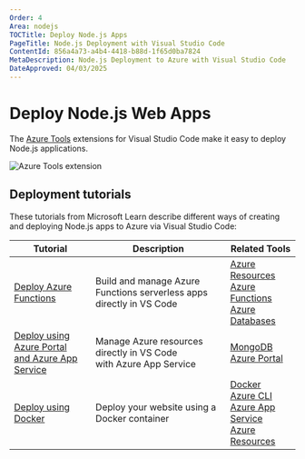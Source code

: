 ```yaml
---
Order: 4
Area: nodejs
TOCTitle: Deploy Node.js Apps
PageTitle: Node.js Deployment with Visual Studio Code
ContentId: 856a4a73-a4b4-4418-b88d-1f65d0ba7824
MetaDescription: Node.js Deployment to Azure with Visual Studio Code
DateApproved: 04/03/2025
---
```

# Deploy Node.js Web Apps

The [Azure Tools](https://marketplace.visualstudio.com/items?itemName=ms-vscode.vscode-node-azure-pack) extensions for Visual Studio Code make it easy to deploy Node.js applications.

![Azure Tools extension](images/azure/azure-tools.png)

## Deployment tutorials

These tutorials from Microsoft Learn describe different ways of creating and deploying Node.js apps to Azure via Visual Studio Code:

Tutorial | Description | Related Tools
--- | --- | ---
[Deploy Azure Functions](https://learn.microsoft.com/azure/developer/javascript/tutorial/azure-function-cosmos-db-mongo-api) | Build and manage Azure Functions serverless apps <br> directly in VS Code | [Azure Resources](https://marketplace.visualstudio.com/items?itemName=ms-azuretools.vscode-azureresourcegroups) <br> [Azure Functions](https://marketplace.visualstudio.com/items?itemName=ms-azuretools.vscode-azurefunctions) <br> [Azure Databases](https://marketplace.visualstudio.com/items?itemName=ms-azuretools.vscode-cosmosdb)
[Deploy using Azure Portal <br> and Azure App Service](https://learn.microsoft.com/azure/app-service/tutorial-nodejs-mongodb-app) | Manage Azure resources directly in VS Code <br> with Azure App Service | [MongoDB](https://www.mongodb.com/docs/manual/installation/) <br> [Azure Portal](https://portal.azure.com/)
[Deploy using Docker](https://learn.microsoft.com/azure/developer/javascript/tutorial/tutorial-vscode-docker-node/tutorial-vscode-docker-node-01) | Deploy your website using a Docker container | [Docker](https://marketplace.visualstudio.com/items?itemName=ms-azuretools.vscode-docker) <br> [Azure CLI](https://learn.microsoft.com/cli/azure/install-azure-cli) <br> [Azure App Service](https://marketplace.visualstudio.com/items?itemName=ms-azuretools.vscode-azureappservice) <br> [Azure Resources](https://marketplace.visualstudio.com/items?itemName=ms-azuretools.vscode-azureresourcegroups)
